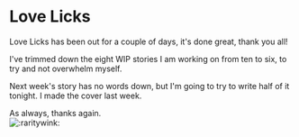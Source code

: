 # Love Licks

Love Licks has been out for a couple of days, it's done great, thank you all!

I've trimmed down the eight WIP stories I am working on from ten to six, to try and not overwhelm myself.

Next week's story has no words down, but I'm going to try to write half of it tonight. I made the cover last week.

As always, thanks again.  
![:raritywink:](../../ponies/emotes/raritywink.png)
